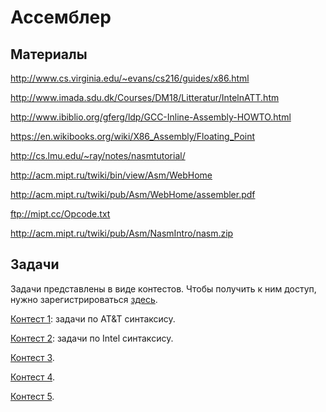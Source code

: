 Ассемблер
=========

## Материалы

http://www.cs.virginia.edu/~evans/cs216/guides/x86.html

http://www.imada.sdu.dk/Courses/DM18/Litteratur/IntelnATT.htm

http://www.ibiblio.org/gferg/ldp/GCC-Inline-Assembly-HOWTO.html

https://en.wikibooks.org/wiki/X86_Assembly/Floating_Point

http://cs.lmu.edu/~ray/notes/nasmtutorial/

http://acm.mipt.ru/twiki/bin/view/Asm/WebHome

http://acm.mipt.ru/twiki/pub/Asm/WebHome/assembler.pdf

ftp://mipt.cc/Opcode.txt

http://acm.mipt.ru/twiki/pub/Asm/NasmIntro/nasm.zip


## Задачи

Задачи представлены в виде контестов.
Чтобы получить к ним доступ, нужно зарегистрироваться [здесь](http://kpm8.mipt.ru:8205/cgi-bin/new-register?action=207&contest_id=400102&locale_id=1).

[Контест 1](http://kpm8.mipt.ru:8205/cgi-bin/new-client?contest_id=400204): задачи по AT&T синтаксису.

[Контест 2](http://kpm8.mipt.ru:8205/cgi-bin/new-client?contest_id=400205): задачи по Intel синтаксису.

[Контест 3](http://kpm8.mipt.ru:8205/cgi-bin/new-client?contest_id=400206).

[Контест 4](http://kpm8.mipt.ru:8205/cgi-bin/new-client?contest_id=400207).

[Контест 5](http://kpm8.mipt.ru:8205/cgi-bin/new-client?contest_id=400208).

